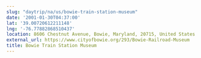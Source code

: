 ```yaml
---
slug: "daytrip/na/us/bowie-train-station-museum"
date: '2001-01-30T04:37:00'
lat: '39.00720612211148'
lng: '-76.77882868510437'
location: 8606 Chestnut Avenue, Bowie, Maryland, 20715, United States
external_url: https://www.cityofbowie.org/293/Bowie-Railroad-Museum
title: Bowie Train Station Museum
---
```



